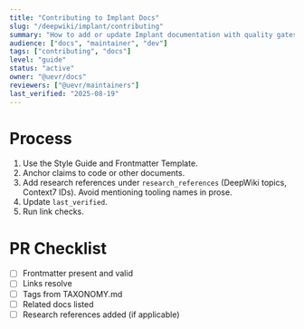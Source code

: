 ```yaml
---
title: "Contributing to Implant Docs"
slug: "/deepwiki/implant/contributing"
summary: "How to add or update Implant documentation with quality gates and research references."
audience: ["docs", "maintainer", "dev"]
tags: ["contributing", "docs"]
level: "guide"
status: "active"
owner: "@uevr/docs"
reviewers: ["@uevr/maintainers"]
last_verified: "2025-08-19"
---
```


# Process
1. Use the Style Guide and Frontmatter Template.
2. Anchor claims to code or other documents.
3. Add research references under `research_references` (DeepWiki topics, Context7 IDs). Avoid mentioning tooling names in prose.
4. Update `last_verified`.
5. Run link checks.

# PR Checklist
- [ ] Frontmatter present and valid
- [ ] Links resolve
- [ ] Tags from TAXONOMY.md
- [ ] Related docs listed
- [ ] Research references added (if applicable)
